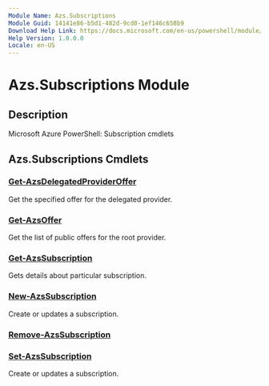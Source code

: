 ```yaml
---
Module Name: Azs.Subscriptions
Module Guid: 14141e86-b5d1-482d-9cd0-1ef146c658b9
Download Help Link: https://docs.microsoft.com/en-us/powershell/module/azs.subscriptions
Help Version: 1.0.0.0
Locale: en-US
---
```


# Azs.Subscriptions Module
## Description
Microsoft Azure PowerShell: Subscription cmdlets

## Azs.Subscriptions Cmdlets
### [Get-AzsDelegatedProviderOffer](Get-AzsDelegatedProviderOffer.md)
Get the specified offer for the delegated provider.

### [Get-AzsOffer](Get-AzsOffer.md)
Get the list of public offers for the root provider.

### [Get-AzsSubscription](Get-AzsSubscription.md)
Gets details about particular subscription.

### [New-AzsSubscription](New-AzsSubscription.md)
Create or updates a subscription.

### [Remove-AzsSubscription](Remove-AzsSubscription.md)


### [Set-AzsSubscription](Set-AzsSubscription.md)
Create or updates a subscription.

